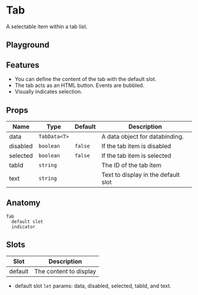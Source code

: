 <script>
    import Playground from './TabPlayground.svelte';
</script>

# Tab

A selectable item within a tab list.

## Playground

<Playground />

## Features

- You can define the content of the tab with the default slot.
- The tab acts as an HTML button. Events are bubbled.
- Visually indicates selection.

## Props

| Name     | Type         | Default | Description                         |
| -------- | ------------ | ------- | ----------------------------------- |
| data     | `TabData<T>` |         | A data object for databinding.      |
| disabled | `boolean`    | `false` | If the tab item is disabled         |
| selected | `boolean`    | `false` | If the tab item is selected         |
| tabId    | `string`     |         | The ID of the tab item              |
| text     | `string`     |         | Text to display in the default slot |

## Anatomy

```
Tab
  default slot
  indicator
```

## Slots

| Slot    | Description            |
| ------- | ---------------------- |
| default | The content to display |

- default slot `let` params: data, disabled, selected, tabId, and text.
